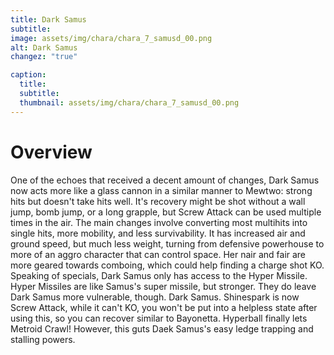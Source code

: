 ```yaml
---
title: Dark Samus
subtitle: 
image: assets/img/chara/chara_7_samusd_00.png
alt: Dark Samus
changez: "true"

caption:
  title:
  subtitle: 
  thumbnail: assets/img/chara/chara_7_samusd_00.png
---
```


# Overview 

One of the echoes that received a decent amount of changes, Dark Samus now acts more like a glass cannon in a similar manner to Mewtwo: strong hits but doesn't take hits well. It's recovery might be shot without a wall jump, bomb jump, or a long grapple, but Screw Attack can be used multiple times in the air. The main changes involve converting most multihits into single hits, more mobility, and less survivability. It has increased air and ground speed, but much less weight, turning from defensive powerhouse to more of an aggro character that can control space. Her nair and fair are more geared towards comboing, which could help finding a charge shot KO. Speaking of specials, Dark Samus only has access to the Hyper Missile. Hyper Missiles are like Samus's super missile, but stronger. They do leave Dark Samus more vulnerable, though. 
Dark Samus. Shinespark is now Screw Attack, while it can't KO, you won't be put into a helpless state after using this, so you can recover similar to Bayonetta. Hyperball finally lets Metroid Crawl! However, this guts Daek Samus's easy ledge trapping and stalling powers.
